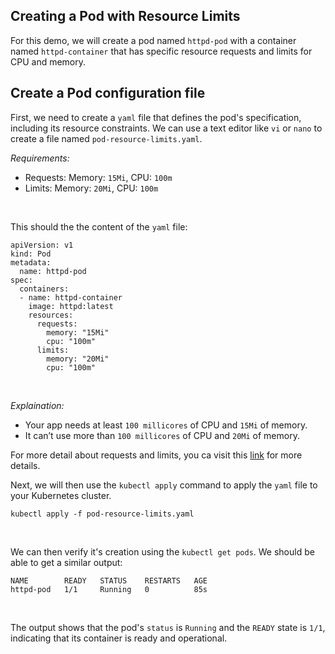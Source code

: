 ## Creating a Pod with Resource Limits

For this demo, we will create a pod named ```httpd-pod``` with a container named ```httpd-container``` that has specific resource requests and limits for CPU and memory.
<br>

## Create a Pod configuration file

First, we need to create a ```yaml``` file that defines the pod's specification, including its resource constraints. We can use a text editor like ```vi``` or ```nano``` to create a file named ```pod-resource-limits.yaml```.

*Requirements:*
<br>

* Requests: Memory: ```15Mi```, CPU: ```100m```
* Limits: Memory: ```20Mi```, CPU: ```100m```
<br>

This should the the content of the ```yaml``` file:

```
apiVersion: v1
kind: Pod
metadata:
  name: httpd-pod
spec:
  containers:
  - name: httpd-container
    image: httpd:latest
    resources:
      requests:
        memory: "15Mi"
        cpu: "100m"
      limits:
        memory: "20Mi"
        cpu: "100m"
```
<br>

*Explaination:*

* Your app needs at least ```100 millicores``` of CPU and ```15Mi``` of memory.
* It can’t use more than  ```100 millicores``` of CPU and ```20Mi``` of memory.

For more detail about requests and limits, you ca visit this [link](https://github.com/AdrianM756/Kubernetes_Documentation/blob/main/Request_vs_Limit.md) for more details.
<br>

Next, we will then use the ```kubectl apply``` command to apply the ```yaml``` file to your Kubernetes cluster.

```
kubectl apply -f pod-resource-limits.yaml
```
<br>

We can then verify it's creation using the ```kubectl get pods```. We should be able to get a similar output:

```
NAME        READY   STATUS    RESTARTS   AGE
httpd-pod   1/1     Running   0          85s
```
<br>

The output shows that the pod's ```status``` is ```Running``` and the ```READY``` state is ```1/1```, indicating that its container is ready and operational.
<br>






